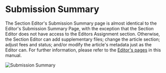 # Submission Summary

The Section Editor's Submission Summary page is almost identical to the Editor's Submission Summary Page, with the exception that the Section Editor does not have access to the Editors Assignment section. Otherwise, the Section Editor can add supplementary files; change the article section; adjust fees and status; and/or modify the article's metadata just as the Editor can. For further information, please refer to the [Editor's pages](https://docs.pkp.sfu.ca/learning-ojs-2/en/submissions) in this manual.

![Submission Summary](images/chapter8/section_4rev.png)